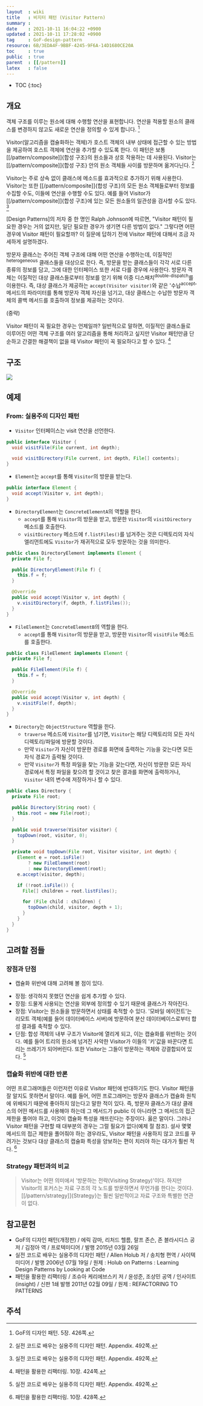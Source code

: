 ```yaml
---
layout  : wiki
title   : 비지터 패턴 (Visitor Pattern)
summary : 
date    : 2021-10-11 16:04:22 +0900
updated : 2021-10-11 17:28:02 +0900
tag     : GoF-design-pattern
resource: 6B/3EDA4F-9BBF-4245-9F6A-14D1680CE20A
toc     : true
public  : true
parent  : [[/pattern]]
latex   : false
---
```

* TOC
{:toc}

## 개요

>
객체 구조를 이루는 원소에 대해 수행할 연산을 표현합니다.
연산을 적용할 원소의 클래스를 변경하지 않고도 새로운 연산을 정의할 수 있게 합니다.
[^gof-426]

<span/>

>
Visitor(알고리즘을 캡슐화하는 객체)가 호스트 객체의 내부 상태에 접근할 수 있는 방법을 제공하여
호스트 객체에 연산을 추가할 수 있도록 한다.
이 패턴은 보통 [[/pattern/composite]]{합성 구조}의 원소들과 상호 작용하는 데 사용된다.
Visitor는 [[/pattern/composite]]{합성 구조} 안의 원소 객체들 사이를 방문하며 옮겨다닌다.
[^holub-492]

<span/>

>
Visitor는 주로 상속 없이 클래스에 메소드를 효과적으로 추가하기 위해 사용한다.
Visitor는 또한 [[/pattern/composite]]{합성 구조}의 모든 원소 객체들로부터 정보를 수집할 수도, 이들에 연산을 수행할 수도 있다.
예를 들어 Visitor가 [[/pattern/composite]]{합성 구조}에 있는 모든 원소들의 일관성을 검사할 수도 있다.
[^holub-492]

<span/>

>
[Design Patterns]의 저자 중 한 명인 Ralph Johnson에 따르면, "Visitor 패턴이 필요한 경우는 거의 없지만, 일단 필요한 경우가 생기면 다른 방법이 없다."
그렇다면 어떤 경우에 Visitor 패턴이 필요할까? 이 질문에 답하기 전에 Visitor 패턴에 대해서 조금 자세하게 설명하겠다.
>
방문자 클래스는 주어진 객체 구조에 대해 어떤 연산을 수행하는데,
이질적인<sup>heterogeneous</sup> 클래스들을 대상으로 한다.
즉, 방문을 받는 클래스들이 각각 서로 다른 종류의 정보를 담고, 그에 대한 인터페이스 또한 서로 다를 경우에 사용한다.
방문자 객체는 이질적인 대상 클래스들로부터 정보를 얻기 위해 이중 디스패치<sup>double-dispatch</sup>를 이용한다.
즉, 대상 클래스가 제공하는 `accept(Visitor visitor)`와 같은 '수납<sup>accept</sup>' 메서드의 파라미터를 통해 방문자 객체 자신을 넘기고,
대상 클래스는 수납한 방문자 객체의 콜백 메서드를 호출하여 정보를 제공하는 것이다.
>
(중략)
>
Visitor 패턴이 꼭 필요한 경우는 언제일까?
일반적으로 말하면, 이질적인 클래스들로 이루어진 어떤 객체 구조를 여러 알고리즘을 통해 처리하고 싶지만 Visitor 패턴만큼 단순하고 간결한 해결책이 없을 때 Visitor 패턴이 꼭 필요하다고 할 수 있다.
[^joshua-424]

## 구조

![]( ./visitor.svg )

## 예제
### From: 실용주의 디자인 패턴

- `Visitor` 인터페이스는 visit 연산을 선언한다.

```java
public interface Visitor {
  void visitFile(File current, int depth);

  void visitDirectory(File current, int depth, File[] contents);
}
```

- `Element`는 `accept`를 통해 `Visitor`의 방문을 받는다.

```java
public interface Element {
  void accept(Visitor v, int depth);
}
```

- `DirectoryElement`는 `ConcreteElementA`의 역할을 한다.
    - `accept`를 통해 `Visitor`의 방문을 받고, 방문한 `Visitor`의 `visitDirectory` 메소드를 호출한다.
    - `visitDirectory` 메소드에 `f.listFiles()`를 넘겨주는 것은 디렉토리의 자식 엘리먼트에도 `Visitor`가 재귀적으로 모두 방문하는 것을 의미한다.

```java
public class DirectoryElement implements Element {
  private File f;

  public DirectoryElement(File f) {
    this.f = f;
  }

  @Override
  public void accept(Visitor v, int depth) {
    v.visitDirectory(f, depth, f.listFiles());
  }
}
```

- `FileElement`는 `ConcreteElementB`의 역할을 한다.
    - `accept`를 통해 `Visitor`의 방문을 받고, 방문한 `Visitor`의 `visitFile` 메소드를 호출한다.

```java
public class FileElement implements Element {
  private File f;

  public FileElement(File f) {
    this.f = f;
  }

  @Override
  public void accept(Visitor v, int depth) {
    v.visitFile(f, depth);
  }
}
```

- `Directory`는 `ObjectStructure` 역할을 한다.
    - `traverse` 메소드에 `Visitor`를 넘기면, `Visitor`는 해당 디렉토리의 모든 자식 디렉토리/파일에 방문할 것이다.
    - 만약 `Visitor`가 자신이 방문한 경로를 화면에 출력하는 기능을 갖는다면 모든 자식 경로가 출력될 것이다.
    - 만약 `Visitor`가 특정 파일을 찾는 기능을 갖는다면, 자신이 방문한 모든 자식 경로에서 특정 파일을 찾으려 할 것이고 찾은 결과를 화면에 출력하거나, `Visitor` 내의 변수에 저장하거나 할 수 있다.

```java
public class Directory {
  private File root;

  public Directory(String root) {
    this.root = new File(root);
  }

  public void traverse(Visitor visitor) {
    topDown(root, visitor, 0);
  }

  private void topDown(File root, Visitor visitor, int depth) {
    Element e = root.isFile()
        ? new FileElement(root)
        : new DirectoryElement(root);
    e.accept(visitor, depth);

    if (!root.isFile()) {
      File[] children = root.listFiles();

      for (File child : children) {
        topDown(child, visitor, depth + 1);
      }
    }
  }
}
```

## 고려할 점들

### 장점과 단점

- 캡슐화 위반에 대해 고려해 볼 점이 있다.

>
- 장점: 생각하지 못했던 연산을 쉽게 추가할 수 있다.
- 장점: 드물게 사용되는 연산을 외부에 정의할 수 있기 때문에 클래스가 작아진다.
- 장점: Visitor는 원소들을 방문하면서 상태를 축적할 수 있다. '모바일 에이전트'는 리모트 객체(예를 들어 데이터베이스 서버)에 방문하여 분산 데이터베이스로부터 합성 결과를 축적할 수 있다.
- 단점: 합성 객체의 내부 구조가 Visitor에 열리게 되고, 이는 캡슐화를 위반하는 것이다. 예를 들어 트리의 원소에 넘겨진 사악한 Visitor가 이들의 '키'값을 바꾼다면 트리는 쓰레기가 되어버린다. 또한 Visitor는 그들이 방문하는 객체와 강결합되어 있다.
[^holub-492]

### 캡슐화 위반에 대한 반론

>
어떤 프로그래머들은 이런저런 이유로 Visitor 패턴에 반대하기도 한다.
Visitor 패턴을 잘 알지도 못하면서 말이다.
예를 들어, 어떤 프로그래머는 방문자 클래스가 캡슐화 원칙에 위배되기 때문에 좋아하지 않는다고 말한 적이 있다.
즉, 방문자 클래스가 대상 클래스의 어떤 메서드를 사용해야 하는데 그 메서드가 public 이 아니라면 그 메서드의 접근 제한을 풀어야 하고, 이것이 캡슐화 특성을 깨뜨린다는 주장이다.
옳은 말이다. 그러나 Visitor 패턴을 구현할 때 대부분의 경우는 그럴 필요가 없다(예제 절 참조).
설사 몇몇 메서드의 접근 제한을 풀어줘야 하는 경우라도,
Visitor 패턴을 사용하지 않고 코드를 꾸려가는 것보다 대상 클래스의 캡슐화 특성을 양보하는 편이 치러야 하는 대가가 훨씬 적다.
[^joshua-428]

### Strategy 패턴과의 비교

> Visitor는 어떤 의미에서 '방문하는 전략(Visiting Strategy)'이다.
하지만 Visitor의 포커스는 자료 구조의 각 노드를 방문하면서 무언가를 한다는 것이다.
[[/pattern/strategy]]{Strategy}는 훨씬 일반적이고 자료 구조와 특별한 연관이 없다.


## 참고문헌

- GoF의 디자인 패턴(개정판) / 에릭 감마, 리처드 헬름, 랄프 존슨, 존 블라시디스 공저 / 김정아 역 / 프로텍미디어 / 발행 2015년 03월 26일
- 실전 코드로 배우는 실용주의 디자인 패턴 / Allen Holub 저 / 송치형 편역 / 사이텍미디어 / 발행 2006년 07월 19일 / 원제 : Holub on Patterns : Learning Design Patterns by Looking at Code
- 패턴을 활용한 리팩터링 / 조슈아 케리에브스키 저 / 윤성준, 조상민 공역 / 인사이트(insight) / 신판 1쇄 발행 2011년 02월 09일 / 원제 : REFACTORING TO PATTERNS

## 주석

[^gof-426]: GoF의 디자인 패턴. 5장. 426쪽.
[^holub-492]: 실전 코드로 배우는 실용주의 디자인 패턴. Appendix. 492쪽.
[^joshua-424]: 패턴을 활용한 리팩터링. 10장. 424쪽.
[^joshua-428]: 패턴을 활용한 리팩터링. 10장. 428쪽.

